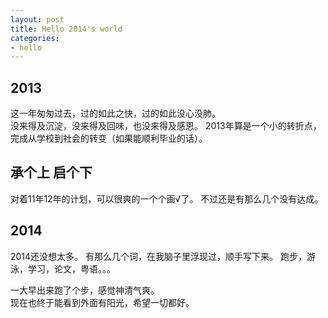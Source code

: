 ```yaml
---
layout: post
title: Hello 2014's world
categories:
- hello
---
```


2013
--
这一年匆匆过去，过的如此之快，过的如此没心没肺。  
没来得及沉淀，没来得及回味，也没来得及感恩。 
2013年算是一个小的转折点，完成从学校到社会的转变（如果能顺利毕业的话）。  

承个上 启个下
--
对着11年12年的计划，可以很爽的一个个画√了。
不过还是有那么几个没有达成。

2014
--
2014还没想太多。
有那么几个词，在我脑子里浮现过，顺手写下来。
跑步，游泳，学习，论文，粤语。。。

一大早出来跑了个步，感觉神清气爽。  
现在也终于能看到外面有阳光，希望一切都好。    



